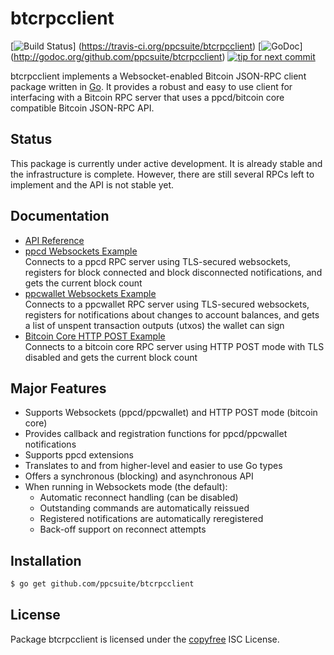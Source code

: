 btcrpcclient
============

[![Build Status](https://travis-ci.org/ppcsuite/btcrpcclient.png?branch=master)]
(https://travis-ci.org/ppcsuite/btcrpcclient)
[![GoDoc](https://godoc.org/github.com/ppcsuite/btcrpcclient?status.png)]
(http://godoc.org/github.com/ppcsuite/btcrpcclient)
[![tip for next commit](http://peer4commit.com/projects/130.svg)](http://peer4commit.com/projects/130)

btcrpcclient implements a Websocket-enabled Bitcoin JSON-RPC client package
written in [Go](http://golang.org/).  It provides a robust and easy to use
client for interfacing with a Bitcoin RPC server that uses a ppcd/bitcoin core
compatible Bitcoin JSON-RPC API.

## Status

This package is currently under active development.  It is already stable and
the infrastructure is complete.  However, there are still several RPCs left to
implement and the API is not stable yet.

## Documentation

* [API Reference](http://godoc.org/github.com/ppcsuite/btcrpcclient)
* [ppcd Websockets Example](https://github.com/ppcsuite/btcrpcclient/blob/master/examples/btcdwebsockets)  
  Connects to a ppcd RPC server using TLS-secured websockets, registers for
  block connected and block disconnected notifications, and gets the current
  block count
* [ppcwallet Websockets Example](https://github.com/ppcsuite/btcrpcclient/blob/master/examples/btcwalletwebsockets)  
  Connects to a ppcwallet RPC server using TLS-secured websockets, registers for
  notifications about changes to account balances, and gets a list of unspent
  transaction outputs (utxos) the wallet can sign
* [Bitcoin Core HTTP POST Example](https://github.com/ppcsuite/btcrpcclient/blob/master/examples/bitcoincorehttp)  
  Connects to a bitcoin core RPC server using HTTP POST mode with TLS disabled
  and gets the current block count

## Major Features

* Supports Websockets (ppcd/ppcwallet) and HTTP POST mode (bitcoin core)
* Provides callback and registration functions for ppcd/ppcwallet notifications
* Supports ppcd extensions
* Translates to and from higher-level and easier to use Go types
* Offers a synchronous (blocking) and asynchronous API
* When running in Websockets mode (the default):
  * Automatic reconnect handling (can be disabled)
  * Outstanding commands are automatically reissued
  * Registered notifications are automatically reregistered
  * Back-off support on reconnect attempts

## Installation

```bash
$ go get github.com/ppcsuite/btcrpcclient
```

## License

Package btcrpcclient is licensed under the [copyfree](http://copyfree.org) ISC
License.

